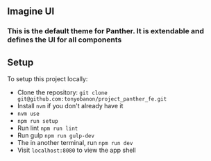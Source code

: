 
## Imagine UI

### This is the default theme for Panther. It is extendable and defines the UI for all components

## Setup
To setup this project locally:
- Clone the repository:
 `git clone git@github.com:tonyobanon/project_panther_fe.git`
- Install `nvm` if you don't already have it
- `nvm use`
- `npm run setup`
- Run lint `npm run lint`
- Run gulp `npm run gulp-dev`
- The in another terminal, run `npm run dev`
- Visit `localhost:8080` to view the app shell
